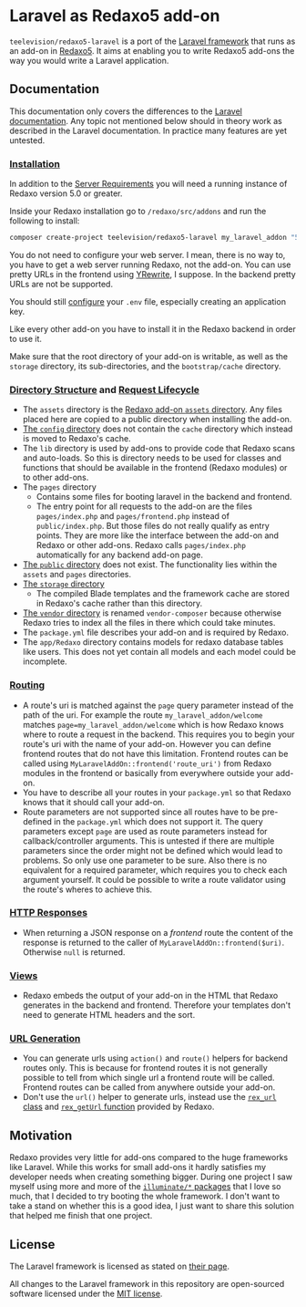 # Laravel as Redaxo5 add-on

`teelevision/redaxo5-laravel` is a port of the [Laravel framework](https://github.com/laravel/laravel) that runs as an add-on in [Redaxo5](https://github.com/redaxo/redaxo). It aims at enabling you to write Redaxo5 add-ons the way you would write a Laravel application. 

## Documentation

This documentation only covers the differences to the [Laravel documentation](https://laravel.com/docs/5.5). Any topic not mentioned below should in theory work as described in the Laravel documentation. In practice many features are yet untested.

### [Installation](https://laravel.com/docs/5.5/installation)

In addition to the [Server Requirements](https://laravel.com/docs/5.5/installation#server-requirements) you will need a running instance of Redaxo version 5.0 or greater.

Inside your Redaxo installation go to `/redaxo/src/addons` and run the following to install:
```bash
composer create-project teelevision/redaxo5-laravel my_laravel_addon "5.5.*"
```

You do not need to configure your web server. I mean, there is no way to, you have to get a web server running Redaxo, not the add-on. You can use pretty URLs in the frontend using [YRewrite](https://github.com/yakamara/redaxo_yrewrite), I suppose. In the backend pretty URLs are not be supported.

You should still [configure](https://laravel.com/docs/5.5/installation#configuration) your `.env` file, especially creating an application key.

Like every other add-on you have to install it in the Redaxo backend in order to use it.

Make sure that the root directory of your add-on is writable, as well as the `storage` directory, its sub-directories, and the `bootstrap/cache` directory.

### [Directory Structure](https://laravel.com/docs/5.5/structure) and [Request Lifecycle](https://laravel.com/docs/5.5/lifecycle)

* The `assets` directory is the [Redaxo add-on `assets` directory](https://redaxo.org/doku/master/addon-assets). Any files placed here are copied to a public directory when installing the add-on.
* [The `config` directory](https://laravel.com/docs/5.5/structure#the-config-directory) does not contain the `cache` directory which instead is moved to Redaxo's cache.
* The `lib` directory is used by add-ons to provide code that Redaxo scans and auto-loads. So this is directory needs to be used for classes and functions that should be available in the frontend (Redaxo modules) or to other add-ons.
* The `pages` directory
  * Contains some files for booting laravel in the backend and frontend.
  * The entry point for all requests to the add-on are the files `pages/index.php` and `pages/frontend.php` instead of `public/index.php`. But those files do not really qualify as entry points. They are more like the interface between the add-on and Redaxo or other add-ons. Redaxo calls `pages/index.php` automatically for any backend add-on page.
* [The `public` directory](https://laravel.com/docs/5.5/structure#the-public-directory) does not exist. The functionality lies within the `assets` and `pages` directories.
* [The `storage` directory](https://laravel.com/docs/5.5/structure#the-storage-directory)
  * The compiled Blade templates and the framework cache are stored in Redaxo's cache rather than this directory.
* [The `vendor` directory](https://laravel.com/docs/5.5/structure#the-vendor-directory) is renamed `vendor-composer` because otherwise Redaxo tries to index all the files in there which could take minutes.
* The `package.yml` file describes your add-on and is required by Redaxo.
* The `app/Redaxo` directory contains models for redaxo database tables like users. This does not yet contain all models and each model could be incomplete.

### [Routing](https://laravel.com/docs/5.5/routing)

* A route's uri is matched against the `page` query parameter instead of the path of the uri. For example the route `my_laravel_addon/welcome` matches `page=my_laravel_addon/welcome` which is how Redaxo knows where to route a request in the backend. This requires you to begin your route's uri with the name of your add-on. However you can define frontend routes that do not have this limitation. Frontend routes can be called using `MyLaravelAddOn::frontend('route_uri')` from Redaxo modules in the frontend or basically from everywhere outside your add-on.
* You have to describe all your routes in your `package.yml` so that Redaxo knows that it should call your add-on.
* Route parameters are not supported since all routes have to be pre-defined in the `package.yml` which does not support it. The query parameters except `page` are used as route parameters instead for callback/controller arguments. This is untested if there are multiple parameters since the order might not be defined which would lead to problems. So only use one parameter to be sure. Also there is no equivalent for a required parameter, which requires you to check each argument yourself. It could be possible to write a route validator using the route's wheres to achieve this.

### [HTTP Responses](https://laravel.com/docs/5.5/responses)

* When returning a JSON response on a *frontend* route the content of the response is returned to the caller of `MyLaravelAddOn::frontend($uri)`. Otherwise `null` is returned.

### [Views](https://laravel.com/docs/5.5/views)

* Redaxo embeds the output of your add-on in the HTML that Redaxo generates in the backend and frontend. Therefore your templates don't need to generate HTML headers and the sort.

### [URL Generation](https://laravel.com/docs/5.5/urls)

* You can generate urls using `action()` and `route()` helpers for backend routes only. This is because for frontend routes it is not generally possible to tell from which single url a frontend route will be called. Frontend routes can be called from anywhere outside your add-on.
* Don't use the `url()` helper to generate urls, instead use the [`rex_url` class](https://redaxo.org/doku/master/pfade) and [`rex_getUrl` function](https://redaxo.org/doku/master/service-urls) provided by Redaxo.

## Motivation

Redaxo provides very little for add-ons compared to the huge frameworks like Laravel. While this works for small add-ons it hardly satisfies my developer needs when creating something bigger. During one project I saw myself using more and more of the [`illuminate/*` packages](https://github.com/illuminate) that I love so much, that I decided to try booting the whole framework. I don't want to take a stand on whether this is a good idea, I just want to share this solution that helped me finish that one project.

## License

The Laravel framework is licensed as stated on [their page](https://github.com/laravel/laravel).

All changes to the Laravel framework in this repository are open-sourced software licensed under the [MIT license](https://opensource.org/licenses/MIT).

